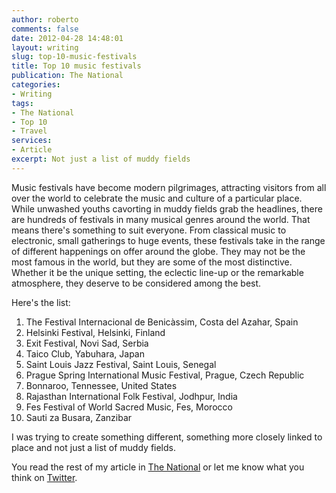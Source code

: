 ```yaml
---
author: roberto
comments: false
date: 2012-04-28 14:48:01
layout: writing
slug: top-10-music-festivals
title: Top 10 music festivals 
publication: The National
categories:
- Writing
tags:
- The National
- Top 10
- Travel
services:
- Article
excerpt: Not just a list of muddy fields
---
```


<span class="firstcharacter">M</span>usic festivals have become modern pilgrimages, attracting visitors from all over the world to celebrate the music and culture of a particular place. While unwashed youths cavorting in muddy fields grab the headlines, there are hundreds of festivals in many musical genres around the world. That means there's something to suit everyone. From classical music to electronic, small gatherings to huge events, these festivals take in the range of different happenings on offer around the globe. They may not be the most famous in the world, but they are some of the most distinctive. Whether it be the unique setting, the eclectic line-up or the remarkable atmosphere, they deserve to be considered among the best.

Here's the list:

1. The Festival Internacional de Benicàssim, Costa del Azahar, Spain
2. Helsinki Festival, Helsinki, Finland
3. Exit Festival, Novi Sad, Serbia
4. Taico Club, Yabuhara, Japan
5. Saint Louis Jazz Festival, Saint Louis, Senegal
6. Prague Spring International Music Festival, Prague, Czech Republic
7. Bonnaroo, Tennessee, United States
8. Rajasthan International Folk Festival, Jodhpur, India
9. Fes Festival of World Sacred Music, Fes, Morocco
10. Sauti za Busara, Zanzibar

I was trying to create something different, something more closely linked to place and not just a list of muddy fields.

You read the rest of my article in [The National](http://www.thenational.ae/lifestyle/travel/top-10-music-festivals#full) or let me know what you think on [Twitter](https://twitter.com/#!/robertocarroll).

